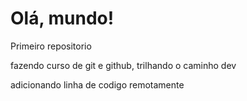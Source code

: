 # Olá, mundo!
 Primeiro repositorio

 fazendo curso de git e github, trilhando o caminho dev

adicionando linha de codigo remotamente 
